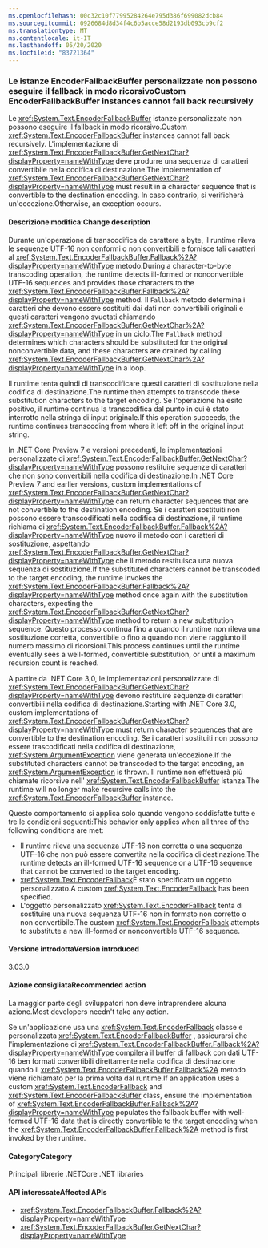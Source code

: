 ```yaml
---
ms.openlocfilehash: 00c32c10f77995284264e795d386f699082dcb84
ms.sourcegitcommit: 0926684d8d34f4c6b5acce58d2193db093cb9cf2
ms.translationtype: MT
ms.contentlocale: it-IT
ms.lasthandoff: 05/20/2020
ms.locfileid: "83721364"
---
```

### <a name="custom-encoderfallbackbuffer-instances-cannot-fall-back-recursively"></a><span data-ttu-id="3e5cd-101">Le istanze EncoderFallbackBuffer personalizzate non possono eseguire il fallback in modo ricorsivo</span><span class="sxs-lookup"><span data-stu-id="3e5cd-101">Custom EncoderFallbackBuffer instances cannot fall back recursively</span></span>

<span data-ttu-id="3e5cd-102">Le <xref:System.Text.EncoderFallbackBuffer> istanze personalizzate non possono eseguire il fallback in modo ricorsivo.</span><span class="sxs-lookup"><span data-stu-id="3e5cd-102">Custom <xref:System.Text.EncoderFallbackBuffer> instances cannot fall back recursively.</span></span> <span data-ttu-id="3e5cd-103">L'implementazione di <xref:System.Text.EncoderFallbackBuffer.GetNextChar?displayProperty=nameWithType> deve produrre una sequenza di caratteri convertibile nella codifica di destinazione.</span><span class="sxs-lookup"><span data-stu-id="3e5cd-103">The implementation of <xref:System.Text.EncoderFallbackBuffer.GetNextChar?displayProperty=nameWithType> must result in a character sequence that is convertible to the destination encoding.</span></span> <span data-ttu-id="3e5cd-104">In caso contrario, si verificherà un'eccezione.</span><span class="sxs-lookup"><span data-stu-id="3e5cd-104">Otherwise, an exception occurs.</span></span>

#### <a name="change-description"></a><span data-ttu-id="3e5cd-105">Descrizione modifica:</span><span class="sxs-lookup"><span data-stu-id="3e5cd-105">Change description</span></span>

<span data-ttu-id="3e5cd-106">Durante un'operazione di transcodifica da carattere a byte, il runtime rileva le sequenze UTF-16 non conformi o non convertibili e fornisce tali caratteri al <xref:System.Text.EncoderFallbackBuffer.Fallback%2A?displayProperty=nameWithType> metodo.</span><span class="sxs-lookup"><span data-stu-id="3e5cd-106">During a character-to-byte transcoding operation, the runtime detects ill-formed or nonconvertible UTF-16 sequences and provides those characters to the <xref:System.Text.EncoderFallbackBuffer.Fallback%2A?displayProperty=nameWithType> method.</span></span> <span data-ttu-id="3e5cd-107">Il `Fallback` metodo determina i caratteri che devono essere sostituiti dai dati non convertibili originali e questi caratteri vengono svuotati chiamando <xref:System.Text.EncoderFallbackBuffer.GetNextChar%2A?displayProperty=nameWithType> in un ciclo.</span><span class="sxs-lookup"><span data-stu-id="3e5cd-107">The `Fallback` method determines which characters should be substituted for the original nonconvertible data, and these characters are drained by calling <xref:System.Text.EncoderFallbackBuffer.GetNextChar%2A?displayProperty=nameWithType> in a loop.</span></span>

<span data-ttu-id="3e5cd-108">Il runtime tenta quindi di transcodificare questi caratteri di sostituzione nella codifica di destinazione.</span><span class="sxs-lookup"><span data-stu-id="3e5cd-108">The runtime then attempts to transcode these substitution characters to the target encoding.</span></span> <span data-ttu-id="3e5cd-109">Se l'operazione ha esito positivo, il runtime continua la transcodifica dal punto in cui è stato interrotto nella stringa di input originale.</span><span class="sxs-lookup"><span data-stu-id="3e5cd-109">If this operation succeeds, the runtime continues transcoding from where it left off in the original input string.</span></span>

<span data-ttu-id="3e5cd-110">In .NET Core Preview 7 e versioni precedenti, le implementazioni personalizzate di <xref:System.Text.EncoderFallbackBuffer.GetNextChar?displayProperty=nameWithType> possono restituire sequenze di caratteri che non sono convertibili nella codifica di destinazione.</span><span class="sxs-lookup"><span data-stu-id="3e5cd-110">In .NET Core Preview 7 and earlier versions, custom implementations of <xref:System.Text.EncoderFallbackBuffer.GetNextChar?displayProperty=nameWithType> can return character sequences that are not convertible to the destination encoding.</span></span> <span data-ttu-id="3e5cd-111">Se i caratteri sostituiti non possono essere transcodificati nella codifica di destinazione, il runtime richiama di <xref:System.Text.EncoderFallbackBuffer.Fallback%2A?displayProperty=nameWithType> nuovo il metodo con i caratteri di sostituzione, aspettando <xref:System.Text.EncoderFallbackBuffer.GetNextChar?displayProperty=nameWithType> che il metodo restituisca una nuova sequenza di sostituzione.</span><span class="sxs-lookup"><span data-stu-id="3e5cd-111">If the substituted characters cannot be transcoded to the target encoding, the runtime invokes the <xref:System.Text.EncoderFallbackBuffer.Fallback%2A?displayProperty=nameWithType> method once again with the substitution characters, expecting the <xref:System.Text.EncoderFallbackBuffer.GetNextChar?displayProperty=nameWithType> method to return a new substitution sequence.</span></span> <span data-ttu-id="3e5cd-112">Questo processo continua fino a quando il runtime non rileva una sostituzione corretta, convertibile o fino a quando non viene raggiunto il numero massimo di ricorsioni.</span><span class="sxs-lookup"><span data-stu-id="3e5cd-112">This process continues until the runtime eventually sees a well-formed, convertible substitution, or until a maximum recursion count is reached.</span></span>

<span data-ttu-id="3e5cd-113">A partire da .NET Core 3,0, le implementazioni personalizzate di <xref:System.Text.EncoderFallbackBuffer.GetNextChar?displayProperty=nameWithType> devono restituire sequenze di caratteri convertibili nella codifica di destinazione.</span><span class="sxs-lookup"><span data-stu-id="3e5cd-113">Starting with .NET Core 3.0, custom implementations of <xref:System.Text.EncoderFallbackBuffer.GetNextChar?displayProperty=nameWithType> must return character sequences that are convertible to the destination encoding.</span></span> <span data-ttu-id="3e5cd-114">Se i caratteri sostituiti non possono essere trascodificati nella codifica di destinazione, <xref:System.ArgumentException> viene generata un'eccezione.</span><span class="sxs-lookup"><span data-stu-id="3e5cd-114">If the substituted characters cannot be transcoded to the target encoding, an <xref:System.ArgumentException> is thrown.</span></span> <span data-ttu-id="3e5cd-115">Il runtime non effettuerà più chiamate ricorsive nell' <xref:System.Text.EncoderFallbackBuffer> istanza.</span><span class="sxs-lookup"><span data-stu-id="3e5cd-115">The runtime will no longer make recursive calls into the <xref:System.Text.EncoderFallbackBuffer> instance.</span></span>

<span data-ttu-id="3e5cd-116">Questo comportamento si applica solo quando vengono soddisfatte tutte e tre le condizioni seguenti:</span><span class="sxs-lookup"><span data-stu-id="3e5cd-116">This behavior only applies when all three of the following conditions are met:</span></span>

- <span data-ttu-id="3e5cd-117">Il runtime rileva una sequenza UTF-16 non corretta o una sequenza UTF-16 che non può essere convertita nella codifica di destinazione.</span><span class="sxs-lookup"><span data-stu-id="3e5cd-117">The runtime detects an ill-formed UTF-16 sequence or a UTF-16 sequence that cannot be converted to the target encoding.</span></span>
- <span data-ttu-id="3e5cd-118"><xref:System.Text.EncoderFallback>È stato specificato un oggetto personalizzato.</span><span class="sxs-lookup"><span data-stu-id="3e5cd-118">A custom <xref:System.Text.EncoderFallback> has been specified.</span></span>
- <span data-ttu-id="3e5cd-119">L'oggetto personalizzato <xref:System.Text.EncoderFallback> tenta di sostituire una nuova sequenza UTF-16 non in formato non corretto o non convertibile.</span><span class="sxs-lookup"><span data-stu-id="3e5cd-119">The custom <xref:System.Text.EncoderFallback> attempts to substitute a new ill-formed or nonconvertible UTF-16 sequence.</span></span>

#### <a name="version-introduced"></a><span data-ttu-id="3e5cd-120">Versione introdotta</span><span class="sxs-lookup"><span data-stu-id="3e5cd-120">Version introduced</span></span>

<span data-ttu-id="3e5cd-121">3.0</span><span class="sxs-lookup"><span data-stu-id="3e5cd-121">3.0</span></span>

#### <a name="recommended-action"></a><span data-ttu-id="3e5cd-122">Azione consigliata</span><span class="sxs-lookup"><span data-stu-id="3e5cd-122">Recommended action</span></span>

<span data-ttu-id="3e5cd-123">La maggior parte degli sviluppatori non deve intraprendere alcuna azione.</span><span class="sxs-lookup"><span data-stu-id="3e5cd-123">Most developers needn't take any action.</span></span>

<span data-ttu-id="3e5cd-124">Se un'applicazione usa una <xref:System.Text.EncoderFallback> classe e personalizzata <xref:System.Text.EncoderFallbackBuffer> , assicurarsi che l'implementazione di <xref:System.Text.EncoderFallbackBuffer.Fallback%2A?displayProperty=nameWithType> compilerà il buffer di fallback con dati UTF-16 ben formati convertibili direttamente nella codifica di destinazione quando il <xref:System.Text.EncoderFallbackBuffer.Fallback%2A> metodo viene richiamato per la prima volta dal runtime.</span><span class="sxs-lookup"><span data-stu-id="3e5cd-124">If an application uses a custom <xref:System.Text.EncoderFallback> and <xref:System.Text.EncoderFallbackBuffer> class, ensure the implementation of <xref:System.Text.EncoderFallbackBuffer.Fallback%2A?displayProperty=nameWithType> populates the fallback buffer with well-formed UTF-16 data that is directly convertible to the target encoding when the <xref:System.Text.EncoderFallbackBuffer.Fallback%2A> method is first invoked by the runtime.</span></span>

#### <a name="category"></a><span data-ttu-id="3e5cd-125">Category</span><span class="sxs-lookup"><span data-stu-id="3e5cd-125">Category</span></span>

<span data-ttu-id="3e5cd-126">Principali librerie .NET</span><span class="sxs-lookup"><span data-stu-id="3e5cd-126">Core .NET libraries</span></span>

#### <a name="affected-apis"></a><span data-ttu-id="3e5cd-127">API interessate</span><span class="sxs-lookup"><span data-stu-id="3e5cd-127">Affected APIs</span></span>

- <xref:System.Text.EncoderFallbackBuffer.Fallback%2A?displayProperty=nameWithType>
- <xref:System.Text.EncoderFallbackBuffer.GetNextChar?displayProperty=nameWithType>

<!--

#### Affected APIs

- `Overload:System.Text.EncoderFallbackBuffer.Fallback`
- `M:System.Text.EncoderFallbackBuffer.GetNextChar`

-->
